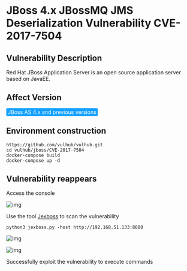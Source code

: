 # JBoss 4.x JBossMQ JMS Deserialization Vulnerability CVE-2017-7504

## Vulnerability Description

Red Hat JBoss Application Server is an open source application server based on JavaEE. 

## Affect Version

<span style="background-color:rgb(18, 160, 255); padding: 2px 4px; border-radius: 3px; color: white;">JBoss AS 4.x and previous versions</span>

## Environment construction

```plain
https://github.com/vulhub/vulhub.git
cd vulhub/jboss/CVE-2017-7504
docker-compose build
docker-compose up -d
```

## Vulnerability reappears

Access the console

![img](https://raw.githubusercontent.com/PeiQi0/PeiQi-WIKI-Book/refs/heads/main/docs/.vuepress/../.vuepress/public/img/1627121334280-904d0c7a-4bc8-46ee-a4f2-6fe9939c2237.png)

Use the tool [Jexboss](https://github.com/joaomatosf/jexboss) to scan the vulnerability

```plain
python3 jexboss.py -host http://192.168.51.133:8080
```

![img](https://raw.githubusercontent.com/PeiQi0/PeiQi-WIKI-Book/refs/heads/main/docs/.vuepress/../.vuepress/public/img/1627121338258-e1128eab-4a37-4915-8c7b-584c0baea8d1.png)

![img](https://raw.githubusercontent.com/PeiQi0/PeiQi-WIKI-Book/refs/heads/main/docs/.vuepress/../.vuepress/public/img/1627121342813-aab7d6da-b925-451f-9abb-49f03eb53c84.png)

Successfully exploit the vulnerability to execute commands